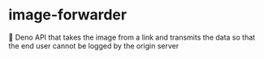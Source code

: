 # image-forwarder

🦕 Deno API that takes the image from a link and transmits the data so that the
end user cannot be logged by the origin server

